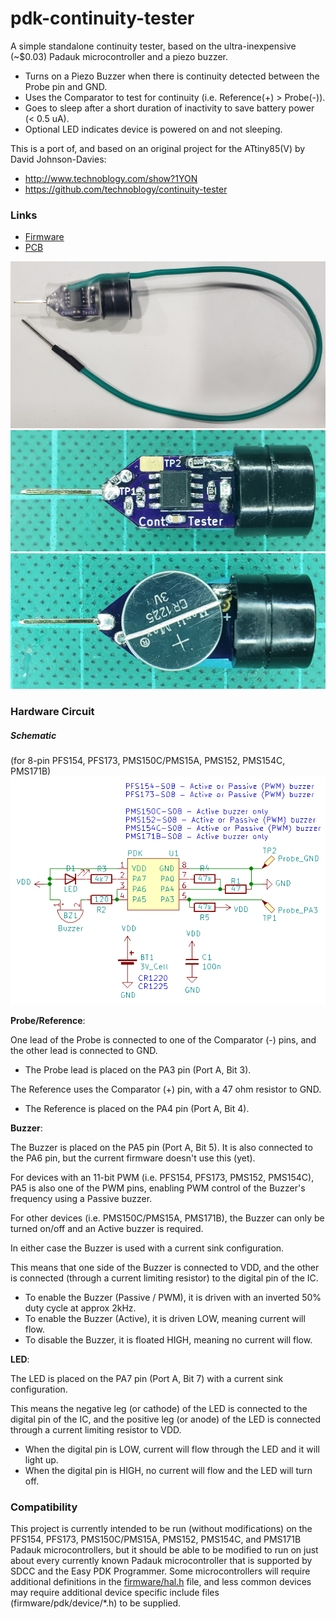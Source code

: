 # pdk-continuity-tester
A simple standalone continuity tester, based on the ultra-inexpensive (~$0.03) Padauk microcontroller and a piezo buzzer.
- Turns on a Piezo Buzzer when there is continuity detected between the Probe pin and GND.
- Uses the Comparator to test for continuity (i.e. Reference(+) > Probe(-)).
- Goes to sleep after a short duration of inactivity to save battery power (< 0.5 uA).
- Optional LED indicates device is powered on and not sleeping.

This is a port of, and based on an original project for the ATtiny85(V) by David Johnson-Davies:
- http://www.technoblogy.com/show?1YON
- https://github.com/technoblogy/continuity-tester

### Links
- [Firmware](firmware/)
- [PCB](pcb-s08/)

![Finished](https://github.com/serisman/pdk-continuity-tester/blob/master/img/Finished.jpg?raw=true)
![Top Side](https://github.com/serisman/pdk-continuity-tester/blob/master/img/Top-Side.jpg?raw=true)
![Bottom Side](https://github.com/serisman/pdk-continuity-tester/blob/master/img/Bottom-with-Battery.jpg?raw=true)

### Hardware Circuit

##### Schematic
(for 8-pin PFS154, PFS173, PMS150C/PMS15A, PMS152, PMS154C, PMS171B)
![Schematic](https://github.com/serisman/pdk-continuity-tester/blob/master/pcb-s08/output/Schematic.png?raw=true)

**Probe/Reference**:

One lead of the Probe is connected to one of the Comparator (-) pins, and the other lead is connected to GND. 
- The Probe lead is placed on the PA3 pin (Port A, Bit 3).

The Reference uses the Comparator (+) pin, with a 47 ohm resistor to GND.
- The Reference is placed on the PA4 pin (Port A, Bit 4). 

**Buzzer**:

The Buzzer is placed on the PA5 pin (Port A, Bit 5).  It is also connected to the PA6 pin, but the current firmware doesn't use this (yet).

For devices with an 11-bit PWM (i.e. PFS154, PFS173, PMS152, PMS154C), PA5 is also one of the PWM pins, enabling PWM control of the Buzzer's frequency using a Passive buzzer.

For other devices (i.e. PMS150C/PMS15A, PMS171B), the Buzzer can only be turned on/off and an Active buzzer is required.

In either case the Buzzer is used with a current sink configuration.

This means that one side of the Buzzer is connected to VDD, and the other is connected (through a current limiting resistor) to the digital pin of the IC.
- To enable the Buzzer (Passive / PWM), it is driven with an inverted 50% duty cycle at approx 2kHz.
- To enable the Buzzer (Active), it is driven LOW, meaning current will flow.
- To disable the Buzzer, it is floated HIGH, meaning no current will flow.

**LED**:

The LED is placed on the PA7 pin (Port A, Bit 7) with a current sink configuration.

This means the negative leg (or cathode) of the LED is connected to the digital pin of the IC, and the positive leg (or anode) of the LED is connected through a current limiting resistor to VDD.
- When the digital pin is LOW, current will flow through the LED and it will light up.
- When the digital pin is HIGH, no current will flow and the LED will turn off.

### Compatibility
This project is currently intended to be run (without modifications) on the PFS154, PFS173, PMS150C/PMS15A, PMS152, PMS154C, and PMS171B Padauk microcontrollers,
but it should be able to be modified to run on just about every currently known Padauk microcontroller that is supported by SDCC and the Easy PDK Programmer.
Some microcontrollers will require additional definitions in the [firmware/hal.h](firmware/hal.h) file,
and less common devices may require additional device specific include files (firmware/pdk/device/*.h) to be supplied.
